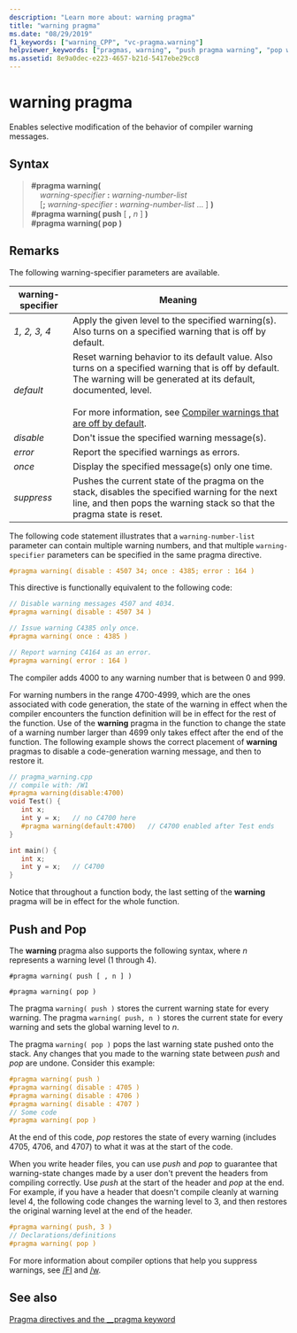 ```yaml
---
description: "Learn more about: warning pragma"
title: "warning pragma"
ms.date: "08/29/2019"
f1_keywords: ["warning_CPP", "vc-pragma.warning"]
helpviewer_keywords: ["pragmas, warning", "push pragma warning", "pop warning pragma", "warning pragma"]
ms.assetid: 8e9a0dec-e223-4657-b21d-5417ebe29cc8
---
```

# warning pragma

Enables selective modification of the behavior of compiler warning messages.

## Syntax

> **#pragma warning(**\
> &nbsp;&nbsp;&nbsp;&nbsp;*warning-specifier* **:** *warning-number-list*\
> &nbsp;&nbsp;&nbsp;&nbsp;[**;** *warning-specifier* **:** *warning-number-list* ... ] **)**\
> **#pragma warning( push** [ **,** *n* ] **)**\
> **#pragma warning( pop )**

## Remarks

The following warning-specifier parameters are available.

|warning-specifier|Meaning|
|------------------------|-------------|
|*1, 2, 3, 4*|Apply the given level to the specified warning(s). Also turns on a specified warning that is off by default.|
|*default*|Reset warning behavior to its default value. Also turns on a specified warning that is off by default. The warning will be generated at its default, documented, level.<br /><br /> For more information, see [Compiler warnings that are off by default](../preprocessor/compiler-warnings-that-are-off-by-default.md).|
|*disable*|Don't issue the specified warning message(s).|
|*error*|Report the specified warnings as errors.|
|*once*|Display the specified message(s) only one time.|
|*suppress*|Pushes the current state of the pragma on the stack, disables the specified warning for the next line, and then pops the warning stack so that the pragma state is reset.|

The following code statement illustrates that a `warning-number-list` parameter can contain multiple warning numbers, and that multiple `warning-specifier` parameters can be specified in the same pragma directive.

```cpp
#pragma warning( disable : 4507 34; once : 4385; error : 164 )
```

This directive is functionally equivalent to the following code:

```cpp
// Disable warning messages 4507 and 4034.
#pragma warning( disable : 4507 34 )

// Issue warning C4385 only once.
#pragma warning( once : 4385 )

// Report warning C4164 as an error.
#pragma warning( error : 164 )
```

The compiler adds 4000 to any warning number that is between 0 and 999.

For warning numbers in the range 4700-4999, which are the ones associated with code generation, the state of the warning in effect when the compiler encounters the function definition will be in effect for the rest of the function. Use of the **warning** pragma in the function to change the state of a warning number larger than 4699 only takes effect after the end of the function. The following example shows the correct placement of **warning** pragmas to disable a code-generation warning message, and then to restore it.

```cpp
// pragma_warning.cpp
// compile with: /W1
#pragma warning(disable:4700)
void Test() {
   int x;
   int y = x;   // no C4700 here
   #pragma warning(default:4700)   // C4700 enabled after Test ends
}

int main() {
   int x;
   int y = x;   // C4700
}
```

Notice that throughout a function body, the last setting of the **warning** pragma will be in effect for the whole function.

## Push and Pop

The **warning** pragma also supports the following syntax, where *n* represents a warning level (1 through 4).

`#pragma warning( push [ , n ] )`

`#pragma warning( pop )`

The pragma `warning( push )` stores the current warning state for every warning. The pragma `warning( push, n )` stores the current state for every warning and sets the global warning level to *n*.

The pragma `warning( pop )` pops the last warning state pushed onto the stack. Any changes that you made to the warning state between *push* and *pop* are undone. Consider this example:

```cpp
#pragma warning( push )
#pragma warning( disable : 4705 )
#pragma warning( disable : 4706 )
#pragma warning( disable : 4707 )
// Some code
#pragma warning( pop )
```

At the end of this code, *pop* restores the state of every warning (includes 4705, 4706, and 4707) to what it was at the start of the code.

When you write header files, you can use *push* and *pop* to guarantee that warning-state changes made by a user don't prevent the headers from compiling correctly. Use *push* at the start of the header and *pop* at the end. For example, if you have a header that doesn't compile cleanly at warning level 4, the following code changes the warning level to 3, and then restores the original warning level at the end of the header.

```cpp
#pragma warning( push, 3 )
// Declarations/definitions
#pragma warning( pop )
```

For more information about compiler options that help you suppress warnings, see [/FI](../build/reference/fi-name-forced-include-file.md) and [/w](../build/reference/compiler-option-warning-level.md).

## See also

[Pragma directives and the __pragma keyword](../preprocessor/pragma-directives-and-the-pragma-keyword.md)
